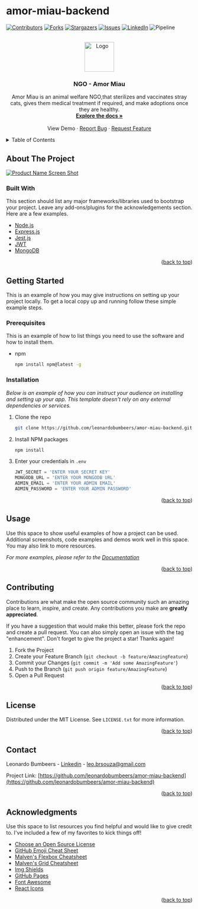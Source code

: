 # amor-miau-backend

<div id="top"></div>



<!-- PROJECT SHIELDS -->
<!--
*** I'm using markdown "reference style" links for readability.
*** Reference links are enclosed in brackets [ ] instead of parentheses ( ).
*** See the bottom of this document for the declaration of the reference variables
*** for contributors-url, forks-url, etc. This is an optional, concise syntax you may use.
*** https://www.markdownguide.org/basic-syntax/#reference-style-links
-->
[![Contributors][contributors-shield]][contributors-url]
[![Forks][forks-shield]][forks-url]
[![Stargazers][stars-shield]][stars-url]
[![Issues][issues-shield]][issues-url]
[![LinkedIn][linkedin-shield]][linkedin-url]
![Pipeline](https://img.shields.io/github/workflow/status/leonardobumbeers/amor-miau-backend/Node.js%20CI?style=for-the-badge)


<!-- PROJECT LOGO -->
<br />
<div align="center">
  <a href="https://instagram.fcgh10-1.fna.fbcdn.net/v/t51.2885-19/273861623_103365732231488_4315510342268732084_n.jpg?stp=dst-jpg_s150x150&_nc_ht=instagram.fcgh10-1.fna.fbcdn.net&_nc_cat=108&_nc_ohc=a58TjUg0DKcAX_ZADgY&edm=ABfd0MgBAAAA&ccb=7-4&oh=00_AT-dUxYWbhEYPqZpfc3D4KVIsYHLQYJTdn2t1iL7RMFGFQ&oe=622F787F&_nc_sid=7bff83">
    <img src="https://instagram.fcgh10-1.fna.fbcdn.net/v/t51.2885-19/273861623_103365732231488_4315510342268732084_n.jpg?stp=dst-jpg_s150x150&_nc_ht=instagram.fcgh10-1.fna.fbcdn.net&_nc_cat=108&_nc_ohc=a58TjUg0DKcAX_ZADgY&edm=ABfd0MgBAAAA&ccb=7-4&oh=00_AT-dUxYWbhEYPqZpfc3D4KVIsYHLQYJTdn2t1iL7RMFGFQ&oe=622F787F&_nc_sid=7bff83" alt="Logo" width="80" height="80">
  </a>

  <h3 align="center">NGO - Amor Miau</h3>

  <p align="center">
    Amor Miau is an animal welfare NGO,that sterilizes and vaccinates stray cats,
    gives them medical treatment if required, and make adoptions once they are healthy.
    <br />
    <a href="#"><strong>Explore the docs »</strong></a>
    <br />
    <br />
    <a href"#">View Demo</a>
    ·
    <a href="https://github.com/leonardobumbeers/amor-miau-backend/issues">Report Bug</a>
    ·
    <a href="https://github.com/leonardobumbeers/amor-miau-backend/issues">Request Feature</a>
  </p>
</div>



<!-- TABLE OF CONTENTS -->
<details>
  <summary>Table of Contents</summary>
  <ol>
    <li>
      <a href="#about-the-project">About The Project</a>
      <ul>
        <li><a href="#built-with">Built With</a></li>
      </ul>
    </li>
    <li>
      <a href="#getting-started">Getting Started</a>
      <ul>
        <li><a href="#prerequisites">Prerequisites</a></li>
        <li><a href="#installation">Installation</a></li>
      </ul>
    </li>
    <li><a href="#usage">Usage</a></li>
    <li><a href="#roadmap">Roadmap</a></li>
    <li><a href="#contributing">Contributing</a></li>
    <li><a href="#license">License</a></li>
    <li><a href="#contact">Contact</a></li>
    <li><a href="#acknowledgments">Acknowledgments</a></li>
  </ol>
</details>



<!-- ABOUT THE PROJECT -->
## About The Project

[![Product Name Screen Shot][product-screenshot]](https://example.com)
<!--
There are many great README templates available on GitHub; however, I didn't find one that really suited my needs so I created this enhanced one. I want to create a README template so amazing that it'll be the last one you ever need -- I think this is it.

Here's why:
* Your time should be focused on creating something amazing. A project that solves a problem and helps others
* You shouldn't be doing the same tasks over and over like creating a README from scratch
* You should implement DRY principles to the rest of your life :smile:

Of course, no one template will serve all projects since your needs may be different. So I'll be adding more in the near future. You may also suggest changes by forking this repo and creating a pull request or opening an issue. Thanks to all the people have contributed to expanding this template!

Use the `BLANK_README.md` to get started.

<p align="right">(<a href="#top">back to top</a>)</p>
-->


### Built With

This section should list any major frameworks/libraries used to bootstrap your project. Leave any add-ons/plugins for the acknowledgements section. Here are a few examples.

* [Node.js](https://nodejs.org/)
* [Express.js](https://expressjs.com/)
* [Jest.js](https://jestjs.io/)
* [JWT](https://jwt.io/)
* [MongoDB](https://www.mongodb.com/)


<p align="right">(<a href="#top">back to top</a>)</p>



<!-- GETTING STARTED -->
## Getting Started

This is an example of how you may give instructions on setting up your project locally.
To get a local copy up and running follow these simple example steps.

### Prerequisites

This is an example of how to list things you need to use the software and how to install them.
* npm
  ```sh
  npm install npm@latest -g
  ```

### Installation

_Below is an example of how you can instruct your audience on installing and setting up your app. This template doesn't rely on any external dependencies or services._


1. Clone the repo
   ```sh
   git clone https://github.com/leonardobumbeers/amor-miau-backend.git
   ```
2. Install NPM packages
   ```sh
   npm install
   ```
3. Enter your credentials in `.env`
   ```js
   JWT_SECRET = 'ENTER YOUR SECRET KEY'
   MONGODB_URL = 'ENTER YOUR MONGODB URL'
   ADMIN_EMAIL = 'ENTER YOUR ADMIN EMAIL'
   ADMIN_PASSWORD = 'ENTER YOUR ADMIN PASSWORD'
   ```


<p align="right">(<a href="#top">back to top</a>)</p>



<!-- USAGE EXAMPLES -->
## Usage

Use this space to show useful examples of how a project can be used. Additional screenshots, code examples and demos work well in this space. You may also link to more resources.

_For more examples, please refer to the [Documentation](https://example.com)_

<p align="right">(<a href="#top">back to top</a>)</p>





<!-- CONTRIBUTING -->
## Contributing

Contributions are what make the open source community such an amazing place to learn, inspire, and create. Any contributions you make are **greatly appreciated**.

If you have a suggestion that would make this better, please fork the repo and create a pull request. You can also simply open an issue with the tag "enhancement".
Don't forget to give the project a star! Thanks again!

1. Fork the Project
2. Create your Feature Branch (`git checkout -b feature/AmazingFeature`)
3. Commit your Changes (`git commit -m 'Add some AmazingFeature'`)
4. Push to the Branch (`git push origin feature/AmazingFeature`)
5. Open a Pull Request

<p align="right">(<a href="#top">back to top</a>)</p>



<!-- LICENSE -->
## License

Distributed under the MIT License. See `LICENSE.txt` for more information.

<p align="right">(<a href="#top">back to top</a>)</p>



<!-- CONTACT -->
## Contact

Leonardo Bumbeers - [Linkedin](https://br.linkedin.com/in/leonardo-bumbeers-16262911b) - leo.brsouza@gmail.com

Project Link: [https://github.com/leonardobumbeers/amor-miau-backend](https://github.com/leonardobumbeers/amor-miau-backend)

<p align="right">(<a href="#top">back to top</a>)</p>



<!-- ACKNOWLEDGMENTS -->
## Acknowledgments

Use this space to list resources you find helpful and would like to give credit to. I've included a few of my favorites to kick things off!

* [Choose an Open Source License](https://choosealicense.com)
* [GitHub Emoji Cheat Sheet](https://www.webpagefx.com/tools/emoji-cheat-sheet)
* [Malven's Flexbox Cheatsheet](https://flexbox.malven.co/)
* [Malven's Grid Cheatsheet](https://grid.malven.co/)
* [Img Shields](https://shields.io)
* [GitHub Pages](https://pages.github.com)
* [Font Awesome](https://fontawesome.com)
* [React Icons](https://react-icons.github.io/react-icons/search)

<p align="right">(<a href="#top">back to top</a>)</p>



<!-- MARKDOWN LINKS & IMAGES -->
<!-- https://www.markdownguide.org/basic-syntax/#reference-style-links -->
[contributors-shield]: https://img.shields.io/github/contributors/leonardobumbeers/amor-miau-backend.svg?style=for-the-badge
[contributors-url]: https://github.com/leonardobumbeers/amor-miau-backend/graphs/contributors
[forks-shield]: https://img.shields.io/github/forks/leonardobumbeers/amor-miau-backend.svg?style=for-the-badge
[forks-url]: https://github.com/leonardobumbeers/amor-miau-backend/network/members
[stars-shield]: https://img.shields.io/github/stars/leonardobumbeers/amor-miau-backend.svg?style=for-the-badge
[stars-url]: https://github.com/leonardobumbeers/amor-miau-backend/stargazers
[issues-shield]: https://img.shields.io/github/issues/leonardobumbeers/amor-miau-backend.svg?style=for-the-badge
[issues-url]: https://github.com/leonardobumbeers/amor-miau-backend/issues
[linkedin-shield]: https://img.shields.io/badge/-LinkedIn-black.svg?style=for-the-badge&logo=linkedin&colorB=555
[linkedin-url]: https://br.linkedin.com/in/leonardo-bumbeers-16262911b
[product-screenshot]: https://cdn-icons-png.flaticon.com/512/627/627558.png?w=826

